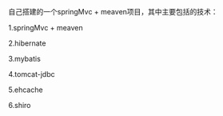 自己搭建的一个springMvc + meaven项目，其中主要包括的技术：

1.springMvc + meaven

2.hibernate

3.mybatis

4.tomcat-jdbc

5.ehcache

6.shiro